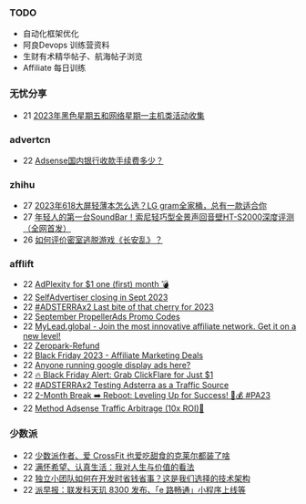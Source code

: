 ### TODO
-  自动化框架优化
-  阿良Devops 训练营资料
-  生财有术精华帖子、航海帖子浏览
-  Affiliate 每日训练

### 无忧分享
<!-- ruyo:START -->
-  21 [2023年黑色星期五和网络星期一主机类活动收集](https://51.ruyo.net/18544.html)<!-- ruyo:END -->

### advertcn
<!-- advertcn:START -->
-  22 [Adsense国内银行收款手续费多少？](https://www.advertcn.com/forum.php?mod=viewthread&tid=113018)<!-- advertcn:END -->

### zhihu
<!-- zhihu:START -->
-  27 [2023年618大屏轻薄本怎么选？LG gram全家桶，总有一款适合你](http://zhuanlan.zhihu.com/p/632641888?utm_campaign=rss&utm_medium=rss&utm_source=rss&utm_content=title)
-  27 [年轻人的第一台SoundBar！索尼轻巧型全景声回音壁HT-S2000深度评测（全网首发）](http://zhuanlan.zhihu.com/p/630990296?utm_campaign=rss&utm_medium=rss&utm_source=rss&utm_content=title)
-  26 [如何评价密室逃脱游戏《长安乱》？](http://www.zhihu.com/question/563950552/answer/3045961312?utm_campaign=rss&utm_medium=rss&utm_source=rss&utm_content=title)<!-- zhihu:END -->

### afflift
<!-- afflift:START -->
-  22 [AdPlexity for $1 one &lpar;first&rpar; month 💣](https://afflift.com/f/threads/adplexity-for-1-one-first-month-%F0%9F%92%A3.12079/)
-  22 [SelfAdvertiser closing in Sept 2023](https://afflift.com/f/threads/selfadvertiser-closing-in-sept-2023.11544/)
-  22 [#ADSTERRAx2 Last bite of that cherry for 2023](https://afflift.com/f/threads/adsterrax2-last-bite-of-that-cherry-for-2023.11956/)
-  22 [September PropellerAds Promo Codes](https://afflift.com/f/threads/september-propellerads-promo-codes.9531/)
-  22 [MyLead.global - Join the most innovative affiliate network. Get it on a new level!](https://afflift.com/f/threads/mylead-global-join-the-most-innovative-affiliate-network-get-it-on-a-new-level.2151/)
-  22 [Zeropark-Refund](https://afflift.com/f/threads/zeropark-refund.12087/)
-  22 [Black Friday 2023 - Affiliate Marketing Deals](https://afflift.com/f/threads/black-friday-2023-affiliate-marketing-deals.12085/)
-  22 [Anyone running google display ads here?](https://afflift.com/f/threads/anyone-running-google-display-ads-here.12038/)
-  22 [🔥 Black Friday Alert: Grab ClickFlare for Just $1](https://afflift.com/f/threads/%F0%9F%94%A5-black-friday-alert-grab-clickflare-for-just-1.12088/)
-  22 [#ADSTERRAx2 Testing Adsterra as a Traffic Source](https://afflift.com/f/threads/adsterrax2-testing-adsterra-as-a-traffic-source.11955/)
-  22 [2-Month Break ➡️ Reboot: Leveling Up for Success! 💼💰 #PA23](https://afflift.com/f/threads/2-month-break-%E2%9E%A1%EF%B8%8F-reboot-leveling-up-for-success-%F0%9F%92%BC%F0%9F%92%B0-pa23.11560/)
-  22 [Method Adsense Traffic Arbitrage &lpar;10x ROI&rpar;🚀](https://afflift.com/f/threads/method-adsense-traffic-arbitrage-10x-roi-%F0%9F%9A%80.11268/)<!-- afflift:END -->

### 少数派
<!-- sspai:START -->
-  22 [少数派作者、爱 CrossFit 也爱吃甜食的克莱尔都装了啥](https://sspai.com/prime/story/zhuanglesha-231122)
-  22 [满怀希望、认真生活：我对人生与价值的看法](https://sspai.com/post/83743)
-  22 [独立小团队如何在开发时省钱省事？这是我们选择的技术架构](https://sspai.com/post/83468)
-  22 [派早报：联发科天玑 8300 发布、「e 路畅通」小程序上线等](https://sspai.com/post/84551)<!-- sspai:END -->
